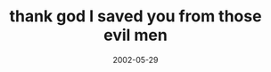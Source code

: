 ---
layout: base.njk
title : 'thank god I saved you from those evil men' 
view_title : 'thank god I saved you from those evil men' 
year : '2002' 
date : '2002-05-29' 
img_file : '/drawing/evilmen5.png' 
html_file : 'evilmen5' 
next_html : 'waitingforhelp2.html' 
year_order : '107' 
permalink : "title/{{html_file}}.html"
---